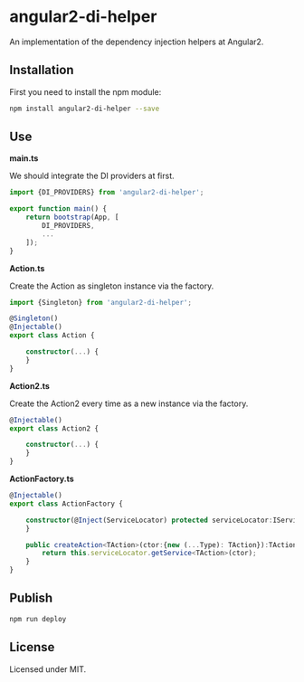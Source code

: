 # angular2-di-helper

An implementation of the dependency injection helpers  at Angular2.

## Installation

First you need to install the npm module:
```sh
npm install angular2-di-helper --save
```

## Use

**main.ts**

We should integrate the DI providers at first.

```typescript
import {DI_PROVIDERS} from 'angular2-di-helper';

export function main() {
    return bootstrap(App, [
        DI_PROVIDERS,
        ...
    ]);
}
```

**Action.ts**

Create the Action as singleton instance via the factory.

```typescript
import {Singleton} from 'angular2-di-helper';

@Singleton()
@Injectable()
export class Action {

    constructor(...) {
    }
}
```

**Action2.ts**

Create the Action2 every time as a new instance via the factory.

```typescript
@Injectable()
export class Action2 {

    constructor(...) {
    }
}
```

**ActionFactory.ts**

```typescript
@Injectable()
export class ActionFactory {

    constructor(@Inject(ServiceLocator) protected serviceLocator:IServiceLocator) {
    }

    public createAction<TAction>(ctor:{new (...Type): TAction}):TAction {
        return this.serviceLocator.getService<TAction>(ctor);
    }
}
```

## Publish

```sh
npm run deploy
```

## License

Licensed under MIT.